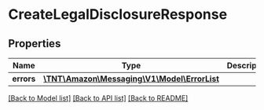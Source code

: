 # CreateLegalDisclosureResponse

## Properties
Name | Type | Description | Notes
------------ | ------------- | ------------- | -------------
**errors** | [**\TNT\Amazon\Messaging\V1\Model\ErrorList**](ErrorList.md) |  | [optional] 

[[Back to Model list]](../README.md#documentation-for-models) [[Back to API list]](../README.md#documentation-for-api-endpoints) [[Back to README]](../README.md)


